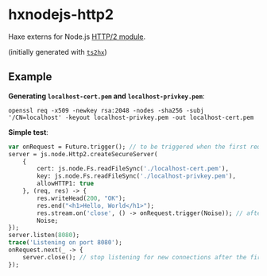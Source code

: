 # hxnodejs-http2

Haxe externs for Node.js [HTTP/2 module](https://nodejs.org/api/http2.html).

(initially generated with [`ts2hx`](https://github.com/Simn/ts2hx))

## Example

__Generating `localhost-cert.pem` and `localhost-privkey.pem`__:
```
openssl req -x509 -newkey rsa:2048 -nodes -sha256 -subj '/CN=localhost' -keyout localhost-privkey.pem -out localhost-cert.pem
```

__Simple test__:

```haxe
var onRequest = Future.trigger(); // to be triggered when the first request occurs
server = js.node.Http2.createSecureServer(
	{
		cert: js.node.Fs.readFileSync('./localhost-cert.pem'),
		key: js.node.Fs.readFileSync('./localhost-privkey.pem'),
		allowHTTP1: true
	}, (req, res) -> {
		res.writeHead(200, "OK");
		res.end("<h1>Hello, World</h1>");
		res.stream.on('close', () -> onRequest.trigger(Noise)); // after the first request is finished.
		Noise;
});
server.listen(8080);
trace('Listening on port 8080');
onRequest.next(_ -> {
    server.close(); // stop listening for new connections after the first request
});
```